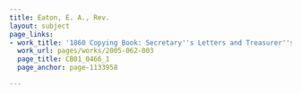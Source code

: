 ```yaml
---
title: Eaton, E. A., Rev.
layout: subject
page_links:
- work_title: '1860 Copying Book: Secretary''s Letters and Treasurer''s Letters, 2005.062.003  '
  work_url: pages/works/2005-062-003
  page_title: CB01_0466_1
  page_anchor: page-1133958

---
```

